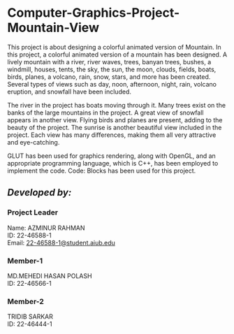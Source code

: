 # Computer-Graphics-Project-Mountain-View
This project is about designing a colorful animated version of Mountain. In this project, a colorful animated version of a mountain has been designed. A lively mountain with a river, river waves, trees, banyan trees, bushes, a windmill, houses, tents, the sky, the sun, the moon, clouds, fields, boats, birds, planes, a volcano, rain, snow, stars, and more has been created. Several types of views such as day, noon, afternoon, night, rain, volcano eruption, and snowfall have been included.

The river in the project has boats moving through it. Many trees exist on the banks of the large mountains in the project. A great view of snowfall appears in another view. Flying birds and planes are present, adding to the beauty of the project. The sunrise is another beautiful view included in the project. Each view has many differences, making them all very attractive and eye-catching.

GLUT has been used for graphics rendering, along with OpenGL, and an appropriate programming language, which is C++, has been employed to implement the code. Code: Blocks has been used for this project.



## _Developed by:_
### __Project Leader__
Name: AZMINUR RAHMAN  
ID: 22-46588-1  
Email: 22-46588-1@student.aiub.edu
### __Member-1__
MD.MEHEDI HASAN POLASH  
ID: 22-46566-1  
### __Member-2__
TRIDIB SARKAR  
ID: 22-46444-1  

